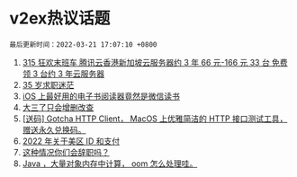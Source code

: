 # v2ex热议话题

`最后更新时间：2022-03-21 17:07:10 +0800`

1. [315 狂欢末班车 腾讯云香港新加坡云服务器约 3 年 66 元-166 元 33 台 免费领 3 台约 3 年云服务器](https://www.v2ex.com/t/841722)
1. [35 岁求职迷茫](https://www.v2ex.com/t/841773)
1. [iOS 上最好用的电子书阅读器竟然是微信读书](https://www.v2ex.com/t/841781)
1. [大三了只会增删改查](https://www.v2ex.com/t/841796)
1. [[送码] Gotcha HTTP Client， MacOS 上优雅简洁的 HTTP 接口测试工具，赠送永久兑换码。](https://www.v2ex.com/t/841834)
1. [2022 年关于美区 ID 和支付](https://www.v2ex.com/t/841726)
1. [这种情况你们会辞职吗？](https://www.v2ex.com/t/841813)
1. [Java ，大量对象内存中计算， oom 怎么处理哇。](https://www.v2ex.com/t/841680)


